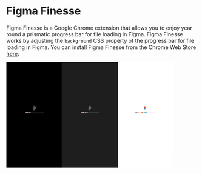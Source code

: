 # Figma Finesse

Figma Finesse is a Google Chrome extension that allows you to enjoy year round a prismatic progress bar for file loading in Figma. Figma Finesse works by adjusting the `background` CSS property of the progress bar for file loading in Figma. You can install Figma Finesse from the Chrome Web Store [here](https://chrome.google.com/webstore/detail/figma-finesse/godicgpeeahdcfjjhbhlpdmpflilghol).

![image](https://github.com/drakedu/figma-finesse/blob/0ae37a2f84a595158c44786bc092847491a084d2/images/promotion-small.png)
